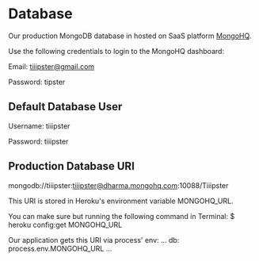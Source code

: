 # Database

Our production MongoDB database in hosted on SaaS platform [MongoHQ](http://mongohq.com).

Use the following credentials to login to the MongoHQ dashboard:

Email:
tiiipster@gmail.com

Password:
tipster

## Default Database User

Username:
tiiipster

Password:
tiiipster

## Production Database URI

mongodb://tiiipster:tiiipster@dharma.mongohq.com:10088/Tiiipster

This URI is stored in Heroku's environment variable MONGOHQ_URL.

You can make sure but running the following command in Terminal:
$ heroku config:get MONGOHQ_URL

Our application gets this URI via process' env:
...
db: process.env.MONGOHQ_URL
...
